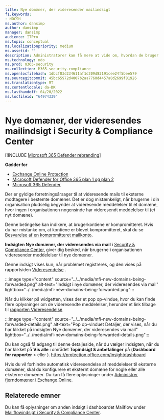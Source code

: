 ```yaml
---
title: Nye domæner, der videresender mailindsigt
f1.keywords:
- NOCSH
ms.author: dansimp
author: dansimp
manager: dansimp
audience: ITPro
ms.topic: conceptual
ms.localizationpriority: medium
ms.assetid: ''
description: Administratorer kan få mere at vide om, hvordan de bruger indsigt i nye domæner, der videresendes via mail, i dashboardet Mailflow i Security & Compliance Center til at undersøge, hvornår deres brugere videresender meddelelser til eksterne domæner, der aldrig er blevet videresendt til.
ms.technology: mdo
ms.prod: m365-security
ms.collection: M365-security-compliance
ms.openlocfilehash: 1dbcf83d234611af1d209d83191cee24f5bee579
ms.sourcegitcommit: 45bc65972d4007b2aa7760d4457a0d2699f81926
ms.translationtype: MT
ms.contentlocale: da-DK
ms.lasthandoff: 04/20/2022
ms.locfileid: "64974339"
---
```

# <a name="new-domains-being-forwarded-email-insight-in-the-security--compliance-center"></a>Nye domæner, der videresendes mailindsigt i Security & Compliance Center

[!INCLUDE [Microsoft 365 Defender rebranding](../includes/microsoft-defender-for-office.md)]

**Gælder for**
- [Exchange Online Protection](exchange-online-protection-overview.md)
- [Microsoft Defender for Office 365 plan 1 og plan 2](defender-for-office-365.md)
- [Microsoft 365 Defender](../defender/microsoft-365-defender.md)

Der er gyldige forretningsårsager til at videresende mails til eksterne modtagere i bestemte domæner. Det er dog mistænkeligt, når brugerne i din organisation pludselig begynder at videresende meddelelser til et domæne, hvor ingen i organisationen nogensinde har videresendt meddelelser til (et nyt domæne).

Denne betingelse kan indikere, at brugerkontiene er kompromitteret. Hvis du har mistanke om, at kontiene er blevet kompromitteret, skal du se [Besvarelse af en kompromitteret mailkonto](responding-to-a-compromised-email-account.md).

**Indsigten Nye domæner, der videresendes via mail** i [Security & Compliance Center](https://protection.office.com), giver dig besked, når brugerne i organisationen videresender meddelelser til nye domæner.

Denne indsigt vises kun, når problemet registreres, og den vises på rapportsiden [Videresendelse](view-mail-flow-reports.md#forwarding-report) .

:::image type="content" source="../../media/mfi-new-domains-being-forwarded.png" alt-text="Indsigt i nye domæner, der videresendes via mail" lightbox="../../media/mfi-new-domains-being-forwarded.png":::

Når du klikker på widgetten, vises der et pop op-vindue, hvor du kan finde flere oplysninger om de videresendte meddelelser, herunder et link tilbage til [rapporten Videresendelse](view-mail-flow-reports.md#forwarding-report).

:::image type="content" source="../../media/mfi-new-domains-being-forwarded-details.png" alt-text="Pop op-vinduet Detaljer, der vises, når du har klikket på indsigten Nye domæner, der videresendes via mail" lightbox="../../media/mfi-new-domains-being-forwarded-details.png":::

Du kan også få adgang til denne detaljeside, når du vælger indsigten, når du har klikket på **Vis alle** i området **Topindsigt & anbefalinger** på (**Dashboard for rapporter** \> eller ). <https://protection.office.com/insightdashboard>

Hvis du vil forhindre automatisk videresendelse af meddelelser til eksterne domæner, skal du konfigurere et eksternt domæne for nogle eller alle eksterne domæner. Du kan få flere oplysninger under [Administrer fjerndomæner i Exchange Online](/Exchange/mail-flow-best-practices/remote-domains/manage-remote-domains).

## <a name="related-topics"></a>Relaterede emner

Du kan få oplysninger om anden indsigt i dashboardet Mailflow under [Mailflowindsigt i Security & Compliance Center](mail-flow-insights-v2.md).
